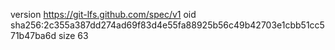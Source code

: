 version https://git-lfs.github.com/spec/v1
oid sha256:2c355a387dd274ad69f83d4e55fa88925b56c49b42703e1cbb51cc571b47ba6d
size 63
